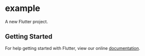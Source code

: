 # example

A new Flutter project.

## Getting Started

For help getting started with Flutter, view our online
[documentation](https://flutter.dev/).
